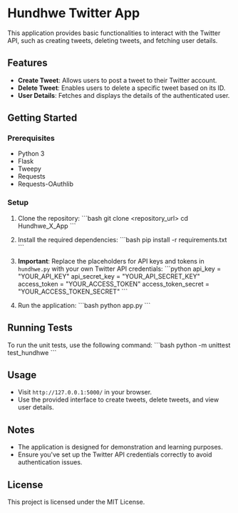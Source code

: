 # Hundhwe Twitter App

This application provides basic functionalities to interact with the Twitter API, such as creating tweets, deleting tweets, and fetching user details.

## Features

- **Create Tweet**: Allows users to post a tweet to their Twitter account.
- **Delete Tweet**: Enables users to delete a specific tweet based on its ID.
- **User Details**: Fetches and displays the details of the authenticated user.

## Getting Started

### Prerequisites

- Python 3
- Flask
- Tweepy
- Requests
- Requests-OAuthlib

### Setup

1. Clone the repository:
\```bash
git clone <repository_url>
cd Hundhwe_X_App
\```

2. Install the required dependencies:
\```bash
pip install -r requirements.txt
\```

3. **Important**: Replace the placeholders for API keys and tokens in `hundhwe.py` with your own Twitter API credentials:
\```python
api_key = "YOUR_API_KEY"
api_secret_key = "YOUR_API_SECRET_KEY"
access_token = "YOUR_ACCESS_TOKEN"
access_token_secret = "YOUR_ACCESS_TOKEN_SECRET"
\```

4. Run the application:
\```bash
python app.py
\```

## Running Tests

To run the unit tests, use the following command:
\```bash
python -m unittest test_hundhwe
\```

## Usage

- Visit `http://127.0.0.1:5000/` in your browser.
- Use the provided interface to create tweets, delete tweets, and view user details.

## Notes

- The application is designed for demonstration and learning purposes.
- Ensure you've set up the Twitter API credentials correctly to avoid authentication issues.

## License

This project is licensed under the MIT License.
